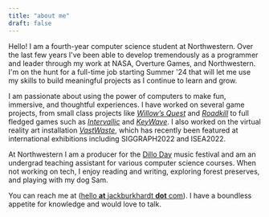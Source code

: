 ```yaml
---
title: "about me"
draft: false
---
```


Hello! I am a fourth-year computer science student at Northwestern. Over the last few years I've been able to develop tremendously as a programmer and leader through my work at NASA, Overture Games, and Northwestern. I'm on the hunt for a full-time job starting Summer '24 that will let me use my skills to build meaningful projects as I continue to learn and grow.

I am passionate about using the power of computers to make fun, immersive, and thoughtful experiences. I have worked on several game projects, from small class projects like [*Willow’s Quest*](https://jackburkhardt.com/projects/willowsquest/) and [*Roadkill*](https://jackburkhardt.com/projects/roadkill/) to full fledged games such as [*Intervallic*](https://jackburkhardt.com/projects/intervallic/) and [*KeyWave*](https://jackburkhardt.com/projects/keywave/). I also worked on the virtual reality art installation [*VastWaste*](https://jackburkhardt.com/projects/vastwaste/), which has recently been featured at international exhibitions including SIGGRAPH2022 and ISEA2022.

At Northwestern I am a producer for the [Dillo Day](https://dilloday.com) music festival and am an undergrad teaching assistant for various computer science courses. When not working on tech, I enjoy reading and writing, exploring forest preserves, and playing with my dog Sam.

You can reach me at ([hello **at** jackburkhardt **dot** com](mailto:hello@jackburkhardt.com)). I have a boundless appetite for knowledge and would love to talk.